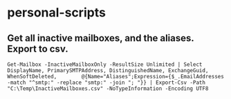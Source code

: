 # personal-scripts

## Get all inactive mailboxes, and the aliases. Export to csv.

`Get-Mailbox -InactiveMailboxOnly -ResultSize Unlimited | Select DisplayName, PrimarySMTPAddress, DistinguishedName, ExchangeGuid, WhenSoftDeleted,        @{Name="Aliases";Expression={$_.EmailAddresses -match "^smtp:" -replace "smtp:" -join "; "}} | Export-Csv -Path "C:\Temp\InactiveMailboxes.csv" -NoTypeInformation -Encoding UTF8`
